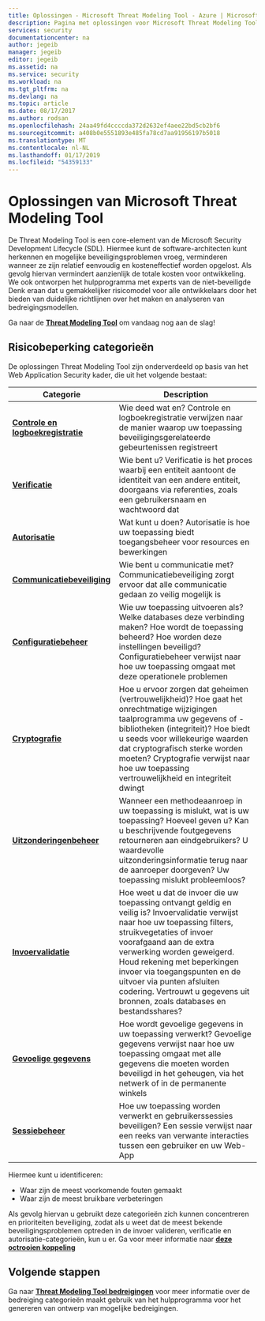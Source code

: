 ```yaml
---
title: Oplossingen - Microsoft Threat Modeling Tool - Azure | Microsoft Docs
description: Pagina met oplossingen voor Microsoft Threat Modeling Tool mogelijke oplossingen voor de meest blootgestelde markeren gegenereerd bedreigingen.
services: security
documentationcenter: na
author: jegeib
manager: jegeib
editor: jegeib
ms.assetid: na
ms.service: security
ms.workload: na
ms.tgt_pltfrm: na
ms.devlang: na
ms.topic: article
ms.date: 08/17/2017
ms.author: rodsan
ms.openlocfilehash: 24aa49fd4ccccda372d2632ef4aee22bd5cb2bf6
ms.sourcegitcommit: a408b0e5551893e485fa78cd7aa91956197b5018
ms.translationtype: MT
ms.contentlocale: nl-NL
ms.lasthandoff: 01/17/2019
ms.locfileid: "54359133"
---
```

# <a name="microsoft-threat-modeling-tool-mitigations"></a>Oplossingen van Microsoft Threat Modeling Tool

De Threat Modeling Tool is een core-element van de Microsoft Security Development Lifecycle (SDL). Hiermee kunt de software-architecten kunt herkennen en mogelijke beveiligingsproblemen vroeg, verminderen wanneer ze zijn relatief eenvoudig en kosteneffectief worden opgelost. Als gevolg hiervan vermindert aanzienlijk de totale kosten voor ontwikkeling. We ook ontworpen het hulpprogramma met experts van de niet-beveiligde Denk eraan dat u gemakkelijker risicomodel voor alle ontwikkelaars door het bieden van duidelijke richtlijnen over het maken en analyseren van bedreigingsmodellen.

Ga naar de **[Threat Modeling Tool](./azure-security-threat-modeling-tool.md)** om vandaag nog aan de slag!

## <a name="mitigation-categories"></a>Risicobeperking categorieën

De oplossingen Threat Modeling Tool zijn onderverdeeld op basis van het Web Application Security kader, die uit het volgende bestaat:

| Categorie | Description |
| -------- | ----------- |
| **[Controle en logboekregistratie](./azure-security-threat-modeling-tool-auditing-and-logging.md)** | Wie deed wat en? Controle en logboekregistratie verwijzen naar de manier waarop uw toepassing beveiligingsgerelateerde gebeurtenissen registreert |
| **[Verificatie](./azure-security-threat-modeling-tool-authentication.md)** | Wie bent u? Verificatie is het proces waarbij een entiteit aantoont de identiteit van een andere entiteit, doorgaans via referenties, zoals een gebruikersnaam en wachtwoord dat |
| **[Autorisatie](./azure-security-threat-modeling-tool-authorization.md)** | Wat kunt u doen? Autorisatie is hoe uw toepassing biedt toegangsbeheer voor resources en bewerkingen |
| **[Communicatiebeveiliging](./azure-security-threat-modeling-tool-communication-security.md)** | Wie bent u communicatie met? Communicatiebeveiliging zorgt ervoor dat alle communicatie gedaan zo veilig mogelijk is |
| **[Configuratiebeheer](./azure-security-threat-modeling-tool-configuration-management.md)** | Wie uw toepassing uitvoeren als? Welke databases deze verbinding maken? Hoe wordt de toepassing beheerd? Hoe worden deze instellingen beveiligd? Configuratiebeheer verwijst naar hoe uw toepassing omgaat met deze operationele problemen |
| **[Cryptografie](./azure-security-threat-modeling-tool-cryptography.md)** | Hoe u ervoor zorgen dat geheimen (vertrouwelijkheid)? Hoe gaat het onrechtmatige wijzigingen taalprogramma uw gegevens of -bibliotheken (integriteit)? Hoe biedt u seeds voor willekeurige waarden dat cryptografisch sterke worden moeten? Cryptografie verwijst naar hoe uw toepassing vertrouwelijkheid en integriteit dwingt |
| **[Uitzonderingenbeheer](./azure-security-threat-modeling-tool-exception-management.md)** | Wanneer een methodeaanroep in uw toepassing is mislukt, wat is uw toepassing? Hoeveel geven u? Kan u beschrijvende foutgegevens retourneren aan eindgebruikers? U waardevolle uitzonderingsinformatie terug naar de aanroeper doorgeven? Uw toepassing mislukt probleemloos? |
| **[Invoervalidatie](./azure-security-threat-modeling-tool-input-validation.md)** | Hoe weet u dat de invoer die uw toepassing ontvangt geldig en veilig is? Invoervalidatie verwijst naar hoe uw toepassing filters, struikvegetaties of invoer voorafgaand aan de extra verwerking worden geweigerd. Houd rekening met beperkingen invoer via toegangspunten en de uitvoer via punten afsluiten codering. Vertrouwt u gegevens uit bronnen, zoals databases en bestandsshares? |
| **[Gevoelige gegevens](./azure-security-threat-modeling-tool-sensitive-data.md)** | Hoe wordt gevoelige gegevens in uw toepassing verwerkt? Gevoelige gegevens verwijst naar hoe uw toepassing omgaat met alle gegevens die moeten worden beveiligd in het geheugen, via het netwerk of in de permanente winkels |
| **[Sessiebeheer](./azure-security-threat-modeling-tool-session-management.md)** | Hoe uw toepassing worden verwerkt en gebruikerssessies beveiligen? Een sessie verwijst naar een reeks van verwante interacties tussen een gebruiker en uw Web-App |

Hiermee kunt u identificeren:

* Waar zijn de meest voorkomende fouten gemaakt
* Waar zijn de meest bruikbare verbeteringen

Als gevolg hiervan u gebruikt deze categorieën zich kunnen concentreren en prioriteiten beveiliging, zodat als u weet dat de meest bekende beveiligingsproblemen optreden in de invoer valideren, verificatie en autorisatie-categorieën, kun u er. Ga voor meer informatie naar  **[deze octrooien koppeling](https://www.google.com/patents/US7818788)**

## <a name="next-steps"></a>Volgende stappen

Ga naar **[Threat Modeling Tool bedreigingen](./azure-security-threat-modeling-tool-threats.md)** voor meer informatie over de bedreiging categorieën maakt gebruik van het hulpprogramma voor het genereren van ontwerp van mogelijke bedreigingen.